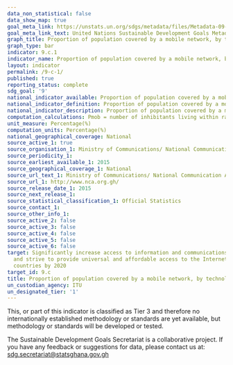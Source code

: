 ```yaml
---
data_non_statistical: false
data_show_map: true
goal_meta_link: https://unstats.un.org/sdgs/metadata/files/Metadata-09-0C-01.pdf
goal_meta_link_text: United Nations Sustainable Development Goals Metadata (pdf 663kB)
graph_title: Proportion of population covered by a mobile network, by technology
graph_type: bar
indicator: 9.c.1
indicator_name: Proportion of population covered by a mobile network, by technology
layout: indicator
permalink: /9-c-1/
published: true
reporting_status: complete
sdg_goal: '9'
national_indicator_available: Proportion of population covered by a mobile network, by technology
national_indicator_definition: Proportion of population covered by a mobile network, by technology
national_indicator_description: Proportion of population covered by a mobile network, by technology
computation_calculations: Pmob = number of inhibitants living within range of mobile -Cellular signal/total population of the country  ×  100
unit_measure: Percentage(%)
computation_units: Percentage(%)
national_geographical_coverage: National
source_active_1: true
source_organisation_1: Ministry of Communications/ National Communication Authority
source_periodicity_1:
source_earliest_available_1: 2015
source_geographical_coverage_1: National
source_url_text_1: Ministry of Communications/ National Communication Authority
source_url_1: http://www.nca.org.gh/
source_release_date_1: 2015
source_next_release_1:
source_statistical_classification_1: Official Statistics
source_contact_1:
source_other_info_1:
source_active_2: false
source_active_3: false
source_active_4: false
source_active_5: false
source_active_6: false
target: Significantly increase access to information and communications technology
  and strive to provide universal and affordable access to the Internet in least developed
  countries by 2020
target_id: 9.c
title: Proportion of population covered by a mobile network, by technology
un_custodian_agency: ITU
un_designated_tier: '1'
---
```


This, or part of this indicator is classified as Tier 3 and therefore no internationally established methodology or standards are yet available, but methodology or standards will be developed or tested.

The Sustainable Development Goals Secretariat is a collaborative project. If you have any feedback or suggestions for data, please contact us at: sdg.secretariat@statsghana.gov.gh
